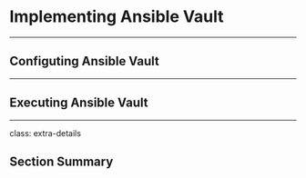 # Implementing Ansible Vault

---

## Configuting Ansible Vault

---

## Executing Ansible Vault

---

class: extra-details

## Section Summary
